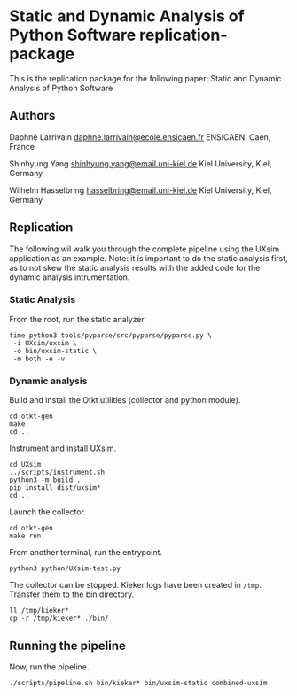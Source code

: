 # Static and Dynamic Analysis of Python Software replication-package

This is the replication package for the following paper:
Static and Dynamic Analysis of Python Software

## Authors

Daphné Larrivain
<daphne.larrivain@ecole.ensicaen.fr>
ENSICAEN, Caen, France

Shinhyung Yang
<shinhyung.yang@email.uni-kiel.de>
Kiel University, Kiel, Germany

Wilhelm Hasselbring
<hasselbring@email.uni-kiel.de>
Kiel University, Kiel, Germany

## Replication

The following wil walk you through the complete pipeline using the UXsim application as an example.
Note: it is important to do the static analysis first, as to not skew the static analysis results with the added code for the dynamic analysis intrumentation.

### Static Analysis

From the root, run the static analyzer.

```
time python3 tools/pyparse/src/pyparse/pyparse.py \
 -i UXsim/uxsim \
 -o bin/uxsim-static \
 -m both -e -v
```

### Dynamic analysis

Build and install the Otkt utilities (collector and python module).
```
cd otkt-gen
make
cd ..
```

Instrument and install UXsim. 
```
cd UXsim
../scripts/instrument.sh
python3 -m build .
pip install dist/uxsim*
cd ..
```

Launch the collector.
```
cd otkt-gen
make run
```

From another terminal, run the entrypoint.
```
python3 python/UXsim-test.py
```

The collector can be stopped. Kieker logs have been created in `/tmp`. Transfer them to the bin directory.
```
ll /tmp/kieker*
cp -r /tmp/kieker* ./bin/
```

## Running the pipeline

Now, run the pipeline.

```
./scripts/pipeline.sh bin/kieker* bin/uxsim-static combined-uxsim
```

